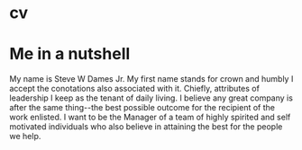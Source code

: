 # cv

# Me in a nutshell
My name is Steve W Dames Jr. My first name stands for crown and humbly I accept the conotations also
associated with it. Chiefly, attributes of leadership I keep as the tenant of daily living. I believe
any great company is after the same thing--the best possible outcome for the recipient of the work enlisted. I want to 
be the Manager of a team of highly spirited and self motivated individuals who also believe in attaining
the best for the people we help.
